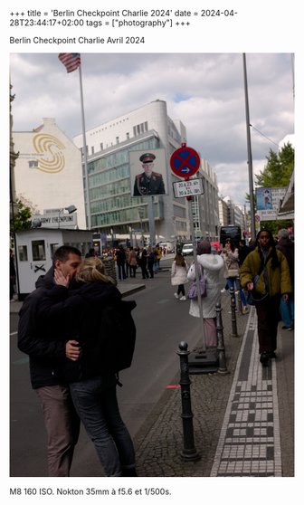+++
title = 'Berlin Checkpoint Charlie 2024'
date = 2024-04-28T23:44:17+02:00
tags = ["photography"]
+++

Berlin Checkpoint Charlie Avril 2024

![Image](./images/berlin-checkpoint.jpg)

M8 160 ISO.
Nokton 35mm à f5.6 et 1/500s.
